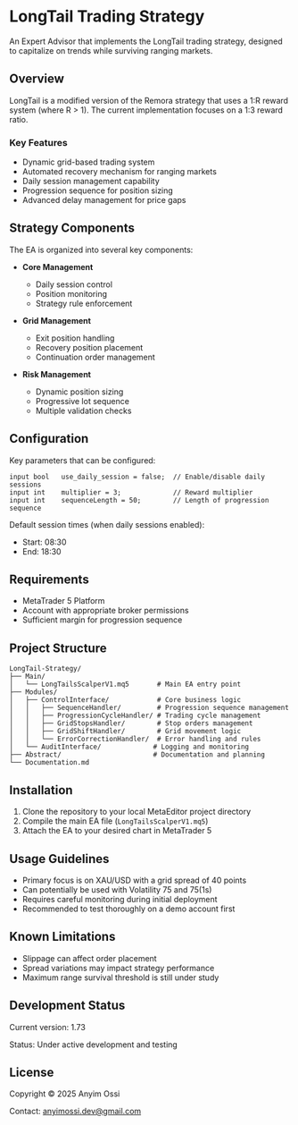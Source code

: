 # LongTail Trading Strategy

An Expert Advisor that implements the LongTail trading strategy, designed to capitalize on trends while surviving ranging markets.

## Overview

LongTail is a modified version of the Remora strategy that uses a 1:R reward system (where R > 1). The current implementation focuses on a 1:3 reward ratio.

### Key Features

- Dynamic grid-based trading system
- Automated recovery mechanism for ranging markets
- Daily session management capability 
- Progression sequence for position sizing
- Advanced delay management for price gaps

## Strategy Components

The EA is organized into several key components:

- **Core Management**
  - Daily session control
  - Position monitoring
  - Strategy rule enforcement

- **Grid Management**
  - Exit position handling
  - Recovery position placement
  - Continuation order management

- **Risk Management**
  - Dynamic position sizing
  - Progressive lot sequence
  - Multiple validation checks

## Configuration

Key parameters that can be configured:

```
input bool   use_daily_session = false;  // Enable/disable daily sessions
input int    multiplier = 3;             // Reward multiplier
input int    sequenceLength = 50;        // Length of progression sequence
```

Default session times (when daily sessions enabled):
- Start: 08:30
- End: 18:30

## Requirements

- MetaTrader 5 Platform
- Account with appropriate broker permissions
- Sufficient margin for progression sequence

## Project Structure

```
LongTail-Strategy/
├── Main/
│   └── LongTailsScalperV1.mq5       # Main EA entry point
├── Modules/
│   ├── ControlInterface/            # Core business logic
│   │   ├── SequenceHandler/         # Progression sequence management
│   │   ├── ProgressionCycleHandler/ # Trading cycle management  
│   │   ├── GridStopsHandler/        # Stop orders management
│   │   ├── GridShiftHandler/        # Grid movement logic
│   │   └── ErrorCorrectionHandler/  # Error handling and rules
│   └── AuditInterface/             # Logging and monitoring
├── Abstract/                       # Documentation and planning
└── Documentation.md               
```

## Installation

1. Clone the repository to your local MetaEditor project directory
2. Compile the main EA file (`LongTailsScalperV1.mq5`)
3. Attach the EA to your desired chart in MetaTrader 5

## Usage Guidelines

- Primary focus is on XAU/USD with a grid spread of 40 points
- Can potentially be used with Volatility 75 and 75(1s)
- Requires careful monitoring during initial deployment
- Recommended to test thoroughly on a demo account first

## Known Limitations

- Slippage can affect order placement
- Spread variations may impact strategy performance
- Maximum range survival threshold is still under study

## Development Status

Current version: 1.73

Status: Under active development and testing

## License

Copyright © 2025 Anyim Ossi

Contact: anyimossi.dev@gmail.com
